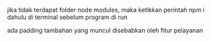 jika tidak terdapat folder node modules, maka ketikkan perintah npm i dahulu di terminal sebelum program di run

ada padding tambahan yang muncul disebabkan oleh fitur pelayanan

